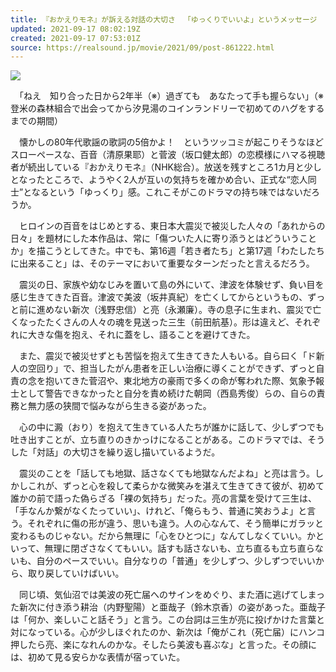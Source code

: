 ```yaml
---
title: 『おかえりモネ』が訴える対話の大切さ 　「ゆっくりでいいよ」というメッセージ
updated: 2021-09-17 08:02:19Z
created: 2021-09-17 07:53:01Z
source: https://realsound.jp/movie/2021/09/post-861222.html
---
```


![](../_resources/101ffb93c453c41033623483951ef138.jpg)

　「ねえ　知り合った日から2年半（※）過ぎても　あなたって手も握らない」（※登米の森林組合で出会ってから汐見湯のコインランドリーで初めてのハグをするまでの期間）

　懐かしの80年代歌謡の歌詞の5倍かよ！　というツッコミが起こりそうなほどスローペースな、百音（清原果耶）と菅波（坂口健太郎）の恋模様にハマる視聴者が続出している『おかえりモネ』（NHK総合）。放送を残すところ1カ月と少しとなったところで、ようやく2人が互いの気持ちを確かめ合い、正式な“恋人同士”となるという「ゆっくり」感。これこそがこのドラマの持ち味ではないだろうか。

　ヒロインの百音をはじめとする、東日本大震災で被災した人々の「あれからの日々」を題材にした本作品は、常に「傷ついた人に寄り添うとはどういうことか」を描こうとしてきた。中でも、第16週「若き者たち」と第17週「わたしたちに出来ること」は、そのテーマにおいて重要なターンだったと言えるだろう。

　震災の日、家族や幼なじみを置いて島の外にいて、津波を体験せず、負い目を感じ生きてきた百音。津波で美波（坂井真紀）を亡くしてからというもの、ずっと前に進めない新次（浅野忠信）と亮（永瀬廉）。寺の息子に生まれ、震災で亡くなったたくさんの人々の魂を見送った三生（前田航基）。形は違えど、それぞれに大きな傷を抱え、それに蓋をし、語ることを避けてきた。

　また、震災で被災せずとも苦悩を抱えて生きてきた人もいる。自ら曰く「ド新人の空回り」で、担当したがん患者を正しい治療に導くことができず、ずっと自責の念を抱いてきた菅沼や、東北地方の豪雨で多くの命が奪われた際、気象予報士として警告できなかったと自分を責め続けた朝岡（西島秀俊）らの、自らの責務と無力感の狭間で悩みながら生きる姿があった。

　心の中に澱（おり）を抱えて生きている人たちが誰かに話して、少しずつでも吐き出すことが、立ち直りのきかっけになることがある。このドラマでは、そうした「対話」の大切さを繰り返し描いているようだ。

　震災のことを「話しても地獄、話さなくても地獄なんだよね」と亮は言う。しかしこれが、ずっと心を殺して柔らかな微笑みを湛えて生きてきて彼が、初めて誰かの前で語った偽らざる「裸の気持ち」だった。亮の言葉を受けて三生は、「手なんか繋がなくたっていい」、けれど、「俺らもう、普通に笑おうよ」と言う。それぞれに傷の形が違う、思いも違う。人の心なんて、そう簡単にガラッと変わるものじゃない。だから無理に「心をひとつに」なんてしなくていい。かといって、無理に閉ざさなくてもいい。話すも話さないも、立ち直るも立ち直らないも、自分のペースでいい。自分なりの「普通」を少しずつ、少しずつでいいから、取り戻していけばいい。

　同じ頃、気仙沼では美波の死亡届へのサインをめぐり、また酒に逃げてしまった新次に付き添う耕治（内野聖陽）と亜哉子（鈴木京香）の姿があった。亜哉子は「何か、楽しいこと話そう」と言う。この台詞は三生が亮に投げかけた言葉と対になっている。心が少しほぐれたのか、新次は「俺がこれ（死亡届）にハンコ押したら亮、楽になれんのかな。そしたら美波も喜ぶな」と言った。その顔には、初めて見る安らかな表情が宿っていた。